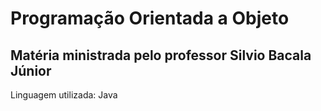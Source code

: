 # Programação Orientada a Objeto

## Matéria ministrada pelo professor Silvio Bacala Júnior

Linguagem utilizada: Java
